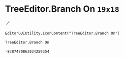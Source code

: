 # TreeEditor.Branch On `19x18`
<img src="/img/TreeEditor.Branch%20On.png" width=19 height=18>

``` CSharp
EditorGUIUtility.IconContent("TreeEditor.Branch On")
```
```
TreeEditor.Branch On
```
```
-8387470863034259354
```
